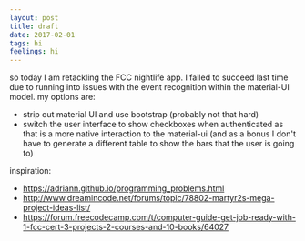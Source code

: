 ```yaml
---
layout: post
title: draft
date: 2017-02-01
tags: hi
feelings: hi
---
```


so today I am retackling the FCC nightlife app. I failed to succeed last time due to running into issues with the event recognition within the material-UI model. my options are:

- strip out material UI and use bootstrap (probably not that hard)
- switch the user interface to show checkboxes when authenticated as that is a more native interaction to the material-ui (and as a bonus I don't have to generate a different table to show the bars that the user is going to)

inspiration:

- <https://adriann.github.io/programming_problems.html>
- <http://www.dreamincode.net/forums/topic/78802-martyr2s-mega-project-ideas-list/>
- <https://forum.freecodecamp.com/t/computer-guide-get-job-ready-with-1-fcc-cert-3-projects-2-courses-and-10-books/64027>
